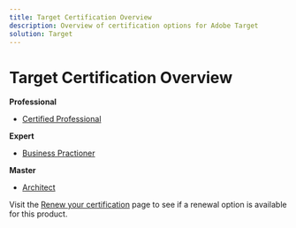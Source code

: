 ```yaml
---
title: Target Certification Overview
description: Overview of certification options for Adobe Target
solution: Target
---
```

# Target Certification Overview

**Professional**

* [Certified Professional](/help/certifications/at/at-p-business.md) <!--AD0-E408-->

**Expert**

* [Business Practioner](/help/certifications/at/at-e-business.md) <!--AD0-E406-->

**Master**

* [Architect](/help/certifications/at/at-m-architect.md) <!--AD0-E407-->

Visit the [Renew your certification](/help/certifications/renew.md) page to see if a renewal option is available for this product.
 